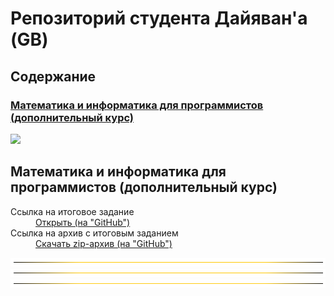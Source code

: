 # Репозиторий студента Дайяван'а (GB)

## Содержание
### [Математика и информатика для программистов (дополнительный курс)](#myTag_one)

![](https://github.com/DAYIAWAN/Course-at-GB/tree/main/myTemplates/dev/myIcon.png "")
<a name="myTag_one"><h2>Математика и информатика для программистов (дополнительный курс)</h2></a>

<dl>
  <dt>Ссылка на итоговое задание</dt>
  <dd><a href="https://github.com/DAYIAWAN/Course-at-GB/tree/main/myCourses/Maths-%26-Info_for_Program_(add-course)/main" target="_blank">Открыть (на "GitHub")</a></dd>

  <dt>Ссылка на архив с итоговым заданием</dt>
  <dd><a href="https://github.com/DAYIAWAN/Course-at-GB/tree/main/myCourses/Maths-%26-Info_for_Program_(add-course)/main/Archive.zip" target="_blank">Скачать zip-архив (на "GitHub")</a></dd>
</dl>

<img src="https://github.com/DAYIAWAN/Course-at-GB/blob/main/myTemplates/Var_1/index_files/0.gif?raw=true" alt="" width="auto" height="auto" border="0" />
<img src="https://github.com/DAYIAWAN/Course-at-GB/blob/main/myTemplates/Var_1/index_files/0.gif?raw=true" alt="" width="auto" height="auto" border="0" />
<img src="https://github.com/DAYIAWAN/Course-at-GB/blob/main/myTemplates/Var_1/index_files/0.gif?raw=true" alt="" width="auto" height="auto" border="0" />

<!--

![DAYIAWAN](https://github.com/DAYIAWAN/Course-at-GB/blob/main/myTemplates/Var_1/index_files/0.gif?raw=true "DAYIAWAN")

<a href="https://github.com/DAYIAWAN/Course-at-GB/blob/main/myTemplates/Var_1/index_files/0.gif?raw=true" target="_blank"><img src="https://github.com/DAYIAWAN/Course-at-GB/blob/main/myTemplates/Var_1/index_files/0.gif?raw=true" 
alt="DAYIAWAN" width="auto" height="auto" border="0" /></a>

-->
